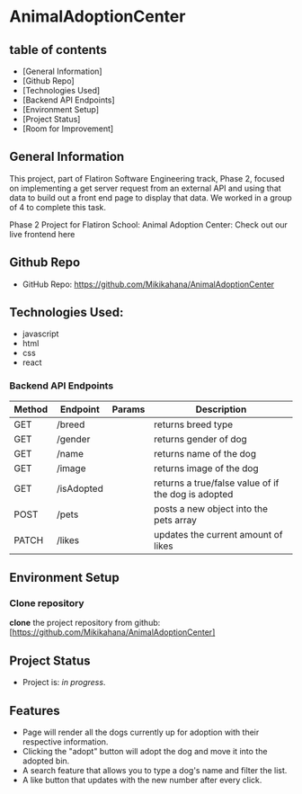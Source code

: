 # AnimalAdoptionCenter

## table of contents
 - [General Information]
 - [Github Repo]
 - [Technologies Used]
 - [Backend API Endpoints]
 - [Environment Setup]
 - [Project Status]
 - [Room for Improvement]

## General Information
This project, part of Flatiron Software Engineering track, Phase 2, focused on implementing a get server request from an external API and using that data to build out a front end page to display that data. We worked in a group of 4 to complete this task.

Phase 2 Project for Flatiron School: Animal Adoption Center: 
Check out our live frontend here

## Github Repo
- GitHub Repo: https://github.com/Mikikahana/AnimalAdoptionCenter

## Technologies Used: 
- javascript
- html
- css
- react

### Backend API Endpoints

| Method | Endpoint            | Params           | Description                                          |
| ------ | --------------      | ---------------- | ---------------------------------------------------- |
| GET    | /breed              |                  | returns breed type                                   |
| GET    | /gender             |                  | returns gender of dog                                |
| GET    | /name               |                  | returns name of the dog                              |
| GET    | /image              |                  | returns image of the dog                             |
| GET    | /isAdopted          |                  | returns a true/false value of if the dog is adopted  |
| POST   | /pets               |                  | posts a new object into the pets array               |
| PATCH  | /likes              |                  | updates the current amount of likes                  |


## Environment Setup

### Clone repository
**clone** the project repository from github: [https://github.com/Mikikahana/AnimalAdoptionCenter]

## Project Status
- Project is: _in progress_.

## Features
- Page will render all the dogs currently up for adoption with their respective information.
- Clicking the "adopt" button will adopt the dog and move it into the adopted bin.
- A search feature that allows you to type a dog's name and filter the list.
- A like button that updates with the new number after every click.